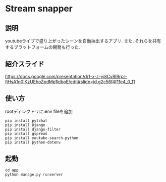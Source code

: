 # Stream snapper 
## 説明
youtubeライブで盛り上がったシーンを自動抽出するアプリ. また, それらを共有するプラットフォームの開発も行った. 

## 紹介スライド
https://docs.google.com/presentation/d/1-x-z-yi8CvRIRrpr-fjHsA1q0IKzUEhoZpdMp1ldboE/edit#slide=id.g2c56f4f11e4_0_11

## 使い方
rootディレクトリに.env fileを追加

```
pip install pytchat
pip install Django
pip install django-filter
pip install gspread
pip install youtube-search-python
pip install python-dotenv
```

## 起動
```
cd app
python manage.py runserver

```